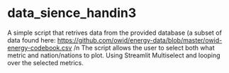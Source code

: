 # data_sience_handin3

A simple script that retrives data from the provided database (a subset of data found here: https://github.com/owid/energy-data/blob/master/owid-energy-codebook.csv /n
The script allows the user to select both what metric and nation/nations to plot. Using Streamlit Multiselect and looping over the selected metrics.
